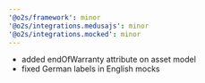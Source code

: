 ```yaml
---
'@o2s/framework': minor
'@o2s/integrations.medusajs': minor
'@o2s/integrations.mocked': minor
---
```


- added endOfWarranty attribute on asset model
- fixed German labels in English mocks
